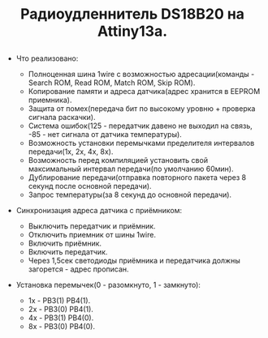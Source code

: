 # <p align="center">Радиоудленнитель DS18B20 на Attiny13a.</p> 

- Что реализовано:
  - Полноценная шина 1wire с возможностью адресации(команды - Search ROM, Read ROM, Match ROM, Skip ROM).
  - Копирование памяти и адреса датчика(адрес хранится в EEPROM приемника).
  - Защита от помех(передача бит по высокому уровню + проверка сигнала раскачки).
  - Система ошибок(125 - передатчик давено не выходил на связь, -85 - нет сигнала от датчика температуры).
  - Возможность установки перемычками пределителя интервалов передачи(1x, 2x, 4x, 8x).
  - Возможность перед компиляцией установить свой максимальный интервал передачи(по умолчанию 60мин).
  - Дублирование передачи(отправка повторного пакета через 8 секунд после основной передачи).
  - Запрос температуры(за 8 секунд до основной передачи).
  
- Синхронизация адреса датчика с приёмником:
  - Выключить передатчик и приёмник.
  - Отключить приемник от шины 1wire.
  - Включить приёмник.
  - Включить передатчик.
  - Через 1,5сек светодиоды приёмника и передатчика должны загорется - адрес прописан.
  
- Установка перемычек(0 - разомкнуто, 1 - замкнуто):
  - 1x - PB3(1) PB4(1).
  - 2x - PB3(0) PB4(1).
  - 4x - PB3(1) PB4(0).
  - 8x - PB3(0) PB4(0).

